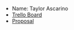 * Name: Taylor Ascarino
* [Trello Board](https://trello.com/invite/b/66f32350371d02b00c156d44/ATTIe6f66fa1532698b14ccb846918581517429A37E3/taylor-ascarino-game-design-final-project)
* [Proposal](proposal.pdf)
  
